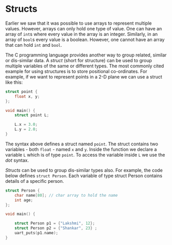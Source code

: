 # Structs 

Earlier we saw that it was possible to use arrays to represent multiple values. However, arrays can only hold one type of value. One can have an array of `int`s where every value in the array is an integer. Similarly, in an array of `bool`s every value is a boolean. However, one cannot have an array that can hold `int` and `bool`.

The C programming language provides another way to group related, similar or dis-similar data. A *struct* (short for structure) can be used to group multiple variables of the same or different types. The most commonly cited example for using structures is to store positional co-ordinates. For example, if we want to represent points in a 2-D plane we can use a struct like this:

```c
struct point {
    float x, y;
};

void main() {
    struct point L;

    L.x = 3.0;
    L.y = 2.0;
}
```

The syntax above defines a struct named `point`. The struct contains two variables - both `float` - named `x` and `y`. Inside the function we declare a variable `L` which is of type `point`. To access the variable inside `L` we use the *dot* syntax.

*Structs* can be used to group dis-similar types also. For example, the code below defines `struct Person`. Each variable of type struct Person contains details of a specific person.

```c
struct Person {
    char name[80]; // char array to hold the name
    int age;
};

void main() {

    struct Person p1 = {"Lakshmi", 12}; 
    struct Person p2 = {"Shankar", 23} ;
    uart_puts(p1.name);
}
```
